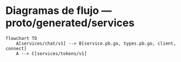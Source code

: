 # Diagramas de flujo — proto/generated/services

```mermaid
flowchart TD
    A[services/chat/v1] --> B[service.pb.go, types.pb.go, client, connect]
    A --> C[services/tokens/v1]
```
